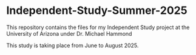 # Independent-Study-Summer-2025
This repository contains the files for my Independent Study project at the University of Arizona under Dr. Michael Hammond

This study is taking place from June to August 2025.
